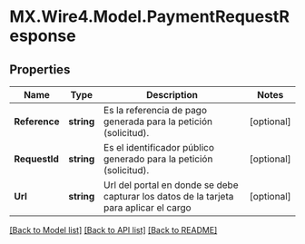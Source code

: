 # MX.Wire4.Model.PaymentRequestResponse
## Properties

Name | Type | Description | Notes
------------ | ------------- | ------------- | -------------
**Reference** | **string** | Es la referencia de pago generada para la petición (solicitud). | [optional] 
**RequestId** | **string** | Es el identificador público generado para la petición (solicitud). | [optional] 
**Url** | **string** | Url del portal en donde se debe capturar los datos de la tarjeta para aplicar el cargo | [optional] 

[[Back to Model list]](../README.md#documentation-for-models) [[Back to API list]](../README.md#documentation-for-api-endpoints) [[Back to README]](../README.md)

